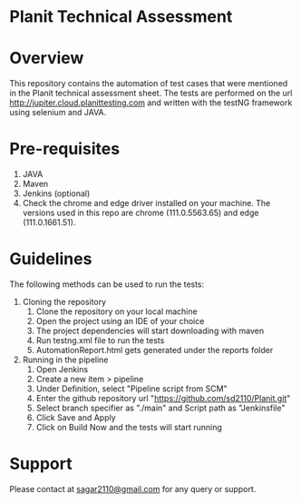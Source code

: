 # Planit Technical Assessment

# Overview
This repository contains the automation of test cases that were mentioned in the Planit technical assessment sheet.
The tests are performed on the url http://jupiter.cloud.planittesting.com and written with the testNG framework using selenium and JAVA.

# Pre-requisites
1. JAVA
2. Maven
3. Jenkins (optional)
4. Check the chrome and edge driver installed on your machine. The versions used in this repo are chrome (111.0.5563.65) and edge (111.0.1661.51).

# Guidelines
The following methods can be used to run the tests:
1. Cloning the repository
   1. Clone the repository on your local machine
   2. Open the project using an IDE of your choice
   3. The project dependencies will start downloading with maven
   4. Run testng.xml file to run the tests
   5. AutomationReport.html gets generated under the reports folder
2. Running in the pipeline
   1. Open Jenkins
   2. Create a new item > pipeline
   3. Under Definition, select "Pipeline script from SCM"
   4. Enter the github repository url "https://github.com/sd2110/Planit.git"
   5. Select branch specifier as "./main" and Script path as "Jenkinsfile"
   6. Click Save and Apply
   7. Click on Build Now and the tests will start running

# Support
Please contact at sagar2110@gmail.com for any query or support.
